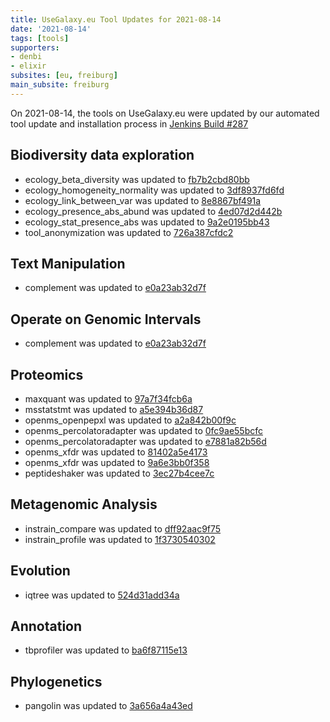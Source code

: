 ```yaml
---
title: UseGalaxy.eu Tool Updates for 2021-08-14
date: '2021-08-14'
tags: [tools]
supporters:
- denbi
- elixir
subsites: [eu, freiburg]
main_subsite: freiburg
---
```


On 2021-08-14, the tools on UseGalaxy.eu were updated by our automated tool update and installation process in [Jenkins Build #287](https://build.galaxyproject.eu/job/usegalaxy-eu/job/install-tools/#287/)


## Biodiversity data exploration

- ecology_beta_diversity was updated to [fb7b2cbd80bb](https://toolshed.g2.bx.psu.edu/view/ecology/ecology_beta_diversity/fb7b2cbd80bb)
- ecology_homogeneity_normality was updated to [3df8937fd6fd](https://toolshed.g2.bx.psu.edu/view/ecology/ecology_homogeneity_normality/3df8937fd6fd)
- ecology_link_between_var was updated to [8e8867bf491a](https://toolshed.g2.bx.psu.edu/view/ecology/ecology_link_between_var/8e8867bf491a)
- ecology_presence_abs_abund was updated to [4ed07d2d442b](https://toolshed.g2.bx.psu.edu/view/ecology/ecology_presence_abs_abund/4ed07d2d442b)
- ecology_stat_presence_abs was updated to [9a2e0195bb43](https://toolshed.g2.bx.psu.edu/view/ecology/ecology_stat_presence_abs/9a2e0195bb43)
- tool_anonymization was updated to [726a387cfdc2](https://toolshed.g2.bx.psu.edu/view/ecology/tool_anonymization/726a387cfdc2)

## Text Manipulation

- complement was updated to [e0a23ab32d7f](https://toolshed.g2.bx.psu.edu/view/devteam/complement/e0a23ab32d7f)

## Operate on Genomic Intervals

- complement was updated to [e0a23ab32d7f](https://toolshed.g2.bx.psu.edu/view/devteam/complement/e0a23ab32d7f)

## Proteomics

- maxquant was updated to [97a7f34fcb6a](https://toolshed.g2.bx.psu.edu/view/galaxyp/maxquant/97a7f34fcb6a)
- msstatstmt was updated to [a5e394b36d87](https://toolshed.g2.bx.psu.edu/view/galaxyp/msstatstmt/a5e394b36d87)
- openms_openpepxl was updated to [a2a842b00f9c](https://toolshed.g2.bx.psu.edu/view/galaxyp/openms_openpepxl/a2a842b00f9c)
- openms_percolatoradapter was updated to [0fc9ae55bcfc](https://toolshed.g2.bx.psu.edu/view/galaxyp/openms_percolatoradapter/0fc9ae55bcfc)
- openms_percolatoradapter was updated to [e7881a82b56d](https://toolshed.g2.bx.psu.edu/view/galaxyp/openms_percolatoradapter/e7881a82b56d)
- openms_xfdr was updated to [81402a5e4173](https://toolshed.g2.bx.psu.edu/view/galaxyp/openms_xfdr/81402a5e4173)
- openms_xfdr was updated to [9a6e3bb0f358](https://toolshed.g2.bx.psu.edu/view/galaxyp/openms_xfdr/9a6e3bb0f358)
- peptideshaker was updated to [3ec27b4cee7c](https://toolshed.g2.bx.psu.edu/view/galaxyp/peptideshaker/3ec27b4cee7c)

## Metagenomic Analysis

- instrain_compare was updated to [dff92aac9f75](https://toolshed.g2.bx.psu.edu/view/iuc/instrain_compare/dff92aac9f75)
- instrain_profile was updated to [1f3730540302](https://toolshed.g2.bx.psu.edu/view/iuc/instrain_profile/1f3730540302)

## Evolution

- iqtree was updated to [524d31add34a](https://toolshed.g2.bx.psu.edu/view/iuc/iqtree/524d31add34a)

## Annotation

- tbprofiler was updated to [ba6f87115e13](https://toolshed.g2.bx.psu.edu/view/iuc/tbprofiler/ba6f87115e13)

## Phylogenetics

- pangolin was updated to [3a656a4a43ed](https://toolshed.g2.bx.psu.edu/view/iuc/pangolin/3a656a4a43ed)


